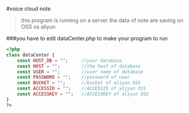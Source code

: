 #voice cloud note 

> this program is running on a server
> the data of note are saving on OSS os aliyun

###you have to edit dataCenter.php to make your program to run

```php
<?php
class dataCenter {
	const HOST_DB = "";		//your database
	const HOST = "";		//the host of database
	const USER = "";		//user name of database
	const PASSWORD = "";	//password of user
	const BUCKET = "";		//bucket of aliyun OSS
	const ACCESSID = "";	//ACCESSID of aliyun OSS
	const ACCESSKEY = "";	//ACCESSKEY of aliyun OSS
}
?>
```
